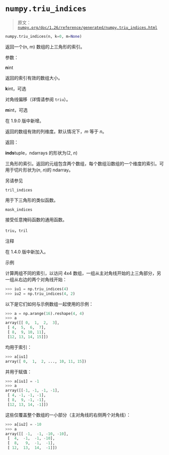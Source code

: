 # `numpy.triu_indices`

> 原文：[`numpy.org/doc/1.26/reference/generated/numpy.triu_indices.html`](https://numpy.org/doc/1.26/reference/generated/numpy.triu_indices.html)

```py
numpy.triu_indices(n, k=0, m=None)
```

返回一个(n, m) 数组的上三角形的索引。

参数：

**n**int

返回的索引有效的数组大小。

**k**int，可选

对角线偏移（详情请参阅 `triu`）。

**m**int，可选

在 1.9.0 版中新增。

返回的数组有效的列维度。默认情况下，*m* 等于 *n*。

返回：

**inds**tuple，ndarrays 的形状为(2, *n*)

三角形的索引。返回的元组包含两个数组，每个数组沿数组的一个维度的索引。可用于切片形状为(*n*, *n*)的 ndarray。

另请参见

`tril_indices`

用于下三角形的类似函数。

`mask_indices`

接受任意掩码函数的通用函数。

`triu`，`tril`

注释

在 1.4.0 版中新加入。

示例

计算两组不同的索引，以访问 4x4 数组，一组从主对角线开始的上三角部分，另一组从右边的两个对角线开始：

```py
>>> iu1 = np.triu_indices(4)
>>> iu2 = np.triu_indices(4, 2) 
```

以下是它们如何与示例数组一起使用的示例：

```py
>>> a = np.arange(16).reshape(4, 4)
>>> a
array([[ 0,  1,  2,  3],
 [ 4,  5,  6,  7],
 [ 8,  9, 10, 11],
 [12, 13, 14, 15]]) 
```

均用于索引：

```py
>>> a[iu1]
array([ 0,  1,  2, ..., 10, 11, 15]) 
```

并用于赋值：

```py
>>> a[iu1] = -1
>>> a
array([[-1, -1, -1, -1],
 [ 4, -1, -1, -1],
 [ 8,  9, -1, -1],
 [12, 13, 14, -1]]) 
```

这些仅覆盖整个数组的一小部分（主对角线的右侧两个对角线）：

```py
>>> a[iu2] = -10
>>> a
array([[ -1,  -1, -10, -10],
 [  4,  -1,  -1, -10],
 [  8,   9,  -1,  -1],
 [ 12,  13,  14,  -1]]) 
```

